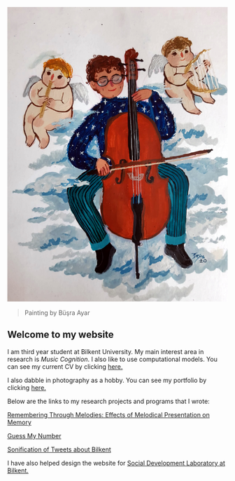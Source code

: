 ![Profile logo](/docs/assets/IMG_9974.jpg)
> Painting by Büşra Ayar

## Welcome to my website 


I am third year student at Bilkent University. My main interest area in research is _Music Cognition_. I also like to use computational models. You can see my current CV by clicking [here.](http://ardaarslanbakan.me/cv/)

I also dabble in photography as a hobby. You can see my portfolio by clicking [here.](https://ardaarslanbakan.myportfolio.com)

Below are the links to my research projects and programs that I wrote:

[Remembering Through Melodies: Effects of Melodical Presentation on Memory](http://ardaarslanbakan.me/project/)

[Guess My Number](http://ardaarslanbakan.me/guess_my_number/)

[Sonification of Tweets about Bilkent](http://ardaarslanbakan.me/Sonification/)

I have also helped design the website for [Social Development Laboratory at Bilkent.](http://secilgonultas.bilkent.edu.tr/)







